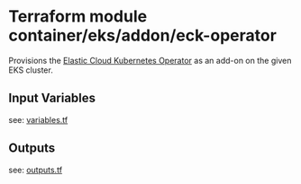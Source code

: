 # Terraform module container/eks/addon/eck-operator

Provisions the [Elastic Cloud Kubernetes Operator](https://www.elastic.co/guide/en/cloud-on-k8s/current/k8s-overview.html) as an add-on on the given EKS cluster.

## Input Variables

see: [variables.tf](variables.tf)

## Outputs

see: [outputs.tf](outputs.tf)

